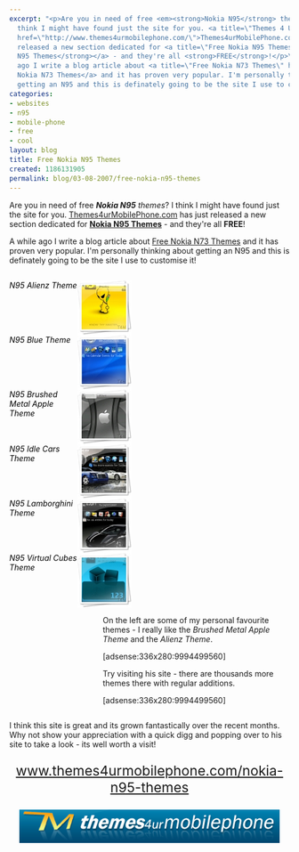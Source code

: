 ```yaml
---
excerpt: "<p>Are you in need of free <em><strong>Nokia N95</strong> themes</em>? I
  think I might have found just the site for you. <a title=\"Themes 4 Ur Mobile Phone\"
  href=\"http://www.themes4urmobilephone.com/\">Themes4urMobilePhone.com</a> has just
  released a new section dedicated for <a title=\"Free Nokia N95 Themes\" href=\"http://www.themes4urmobilephone.com/nokia-n95-themes\"><strong>Nokia
  N95 Themes</strong></a> - and they're all <strong>FREE</strong>!</p>\r\n<p>A while
  ago I write a blog article about <a title=\"Free Nokia N73 Themes\" href=\"http://www.thingy-ma-jig.co.uk/blog/05-04-2007/free-nokia-n73-themes\">Free
  Nokia N73 Themes</a> and it has proven very popular. I'm personally thinking about
  getting an N95 and this is definately going to be the site I use to customise it!</p>\r\n"
categories:
- websites
- n95
- mobile-phone
- free
- cool
layout: blog
title: Free Nokia N95 Themes
created: 1186131905
permalink: blog/03-08-2007/free-nokia-n95-themes
---
```

<p>Are you in need of free <em><strong>Nokia N95</strong> themes</em>? I think I might have found just the site for you. <a title="Themes 4 Ur Mobile Phone" href="http://www.themes4urmobilephone.com/">Themes4urMobilePhone.com</a> has just released a new section dedicated for <a title="Free Nokia N95 Themes" href="http://www.themes4urmobilephone.com/nokia-n95-themes"><strong>Nokia N95 Themes</strong></a> - and they're all <strong>FREE</strong>!</p>
<p>A while ago I write a blog article about <a title="Free Nokia N73 Themes" href="http://www.thingy-ma-jig.co.uk/blog/05-04-2007/free-nokia-n73-themes">Free Nokia N73 Themes</a> and it has proven very popular. I'm personally thinking about getting an N95 and this is definately going to be the site I use to customise it!</p>
<!--break-->
<div style="width: 220px; float: left;">
<div style="clear: right;"><img width="98" height="98" alt="N95 Alienz Theme" src="/sites/thingy-ma-jig.co.uk/files/n95-alienz.jpg" style="float: right;" />
<p style="color: rgb(0, 0, 0);"><em>N95 Alienz Theme</em></p>
</div>
<div style="clear: right;"><img width="98" height="98" alt="N95 Blue Theme" src="/sites/thingy-ma-jig.co.uk/files/n95-blue.jpg" style="float: right;" />
<p style="color: rgb(0, 0, 0);"><em>N95 Blue Theme</em></p>
</div>
<div style="clear: right;"><img width="98" height="98" alt="N95 Brushed Metal Apple Theme" src="/sites/thingy-ma-jig.co.uk/files/n95-brushed-metal-apple.jpg" style="float: right;" />
<p style="color: rgb(0, 0, 0);"><em>N95 Brushed Metal Apple Theme</em></p>
</div>
<div style="clear: right;"><img width="98" height="98" alt="N95 Idle Cars Theme" src="/sites/thingy-ma-jig.co.uk/files/n95-idle-cars.jpg" style="float: right;" />
<p style="color: rgb(0, 0, 0);"><em>N95 Idle Cars Theme</em></p>
</div>
<div style="clear: right;"><img width="98" height="98" alt="N95 Lamborghini Theme" src="/sites/thingy-ma-jig.co.uk/files/n95-lamborghini-3.jpg" style="float: right;" />
<p style="color: rgb(0, 0, 0);"><em>N95 Lamborghini Theme</em></p>
</div>
<div style="clear: right;"><img width="98" height="98" alt="N95 Virtual Cubes Theme" src="/sites/thingy-ma-jig.co.uk/files/n95-virtual-cubes.jpg" style="float: right;" />
<p style="color: rgb(0, 0, 0);"><em>N95 Virtual Cubes Theme</em></p>
</div>
</div>
<div style="float: right; width: 336px;">
<p>On the left are some of my personal favourite themes - I really like the <em>Brushed Metal Apple Theme</em> and the <em>Alienz Theme</em>.</p>
<p>[adsense:336x280:9994499560]</p>
<p>Try visiting his site - there are thousands more themes there with regular additions.</p>
<p>[adsense:336x280:9994499560]</p>
</div>
<div style="clear: both;"><!-- --></div>
<p>I think this site is great and its grown fantastically over the recent months. Why not show your appreciation with a quick digg and popping over to his site to take a look - its well worth a visit!</p>
<p style="font-size: 1.75em; text-align: center;"><a href="http://www.themes4urmobilephone.com/nokia-n95-themes">www.themes4urmobilephone.com/nokia-n95-themes</a></p>
<p style="text-align: center;"><a title="Theme 4 Ur Mobile Phone" href="http://www.themes4urmobilephone.com/"><img width="468" height="60" border="0" alt="Theme 4 Ur Mobile Phone Logo" title="Theme 4 Ur Mobile Phone" src="/sites/thingy-ma-jig.co.uk/files/themes4urmobilephone.png" /></a></p>
